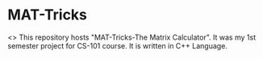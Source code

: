 # MAT-Tricks
<<Introduction>>
This repository hosts "MAT-Tricks-The Matrix Calculator". It was my 1st semester project for CS-101 course. It is written in C++ Language.
